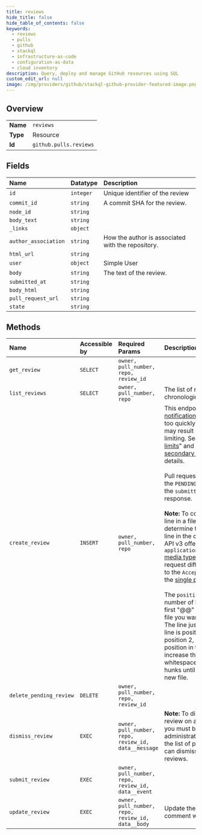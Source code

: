 ```yaml
---
title: reviews
hide_title: false
hide_table_of_contents: false
keywords:
  - reviews
  - pulls
  - github    
  - stackql
  - infrastructure-as-code
  - configuration-as-data
  - cloud inventory
description: Query, deploy and manage GitHub resources using SQL
custom_edit_url: null
image: /img/providers/github/stackql-github-provider-featured-image.png
---
```

  
    

## Overview
<table><tbody>
<tr><td><b>Name</b></td><td><code>reviews</code></td></tr>
<tr><td><b>Type</b></td><td>Resource</td></tr>
<tr><td><b>Id</b></td><td><code>github.pulls.reviews</code></td></tr>
</tbody></table>

## Fields
| Name | Datatype | Description |
|:-----|:---------|:------------|
| `id` | `integer` | Unique identifier of the review |
| `commit_id` | `string` | A commit SHA for the review. |
| `node_id` | `string` |  |
| `body_text` | `string` |  |
| `_links` | `object` |  |
| `author_association` | `string` | How the author is associated with the repository. |
| `html_url` | `string` |  |
| `user` | `object` | Simple User |
| `body` | `string` | The text of the review. |
| `submitted_at` | `string` |  |
| `body_html` | `string` |  |
| `pull_request_url` | `string` |  |
| `state` | `string` |  |
## Methods
| Name | Accessible by | Required Params | Description |
|:-----|:--------------|:----------------|:------------|
| `get_review` | `SELECT` | `owner, pull_number, repo, review_id` |  |
| `list_reviews` | `SELECT` | `owner, pull_number, repo` | The list of reviews returns in chronological order. |
| `create_review` | `INSERT` | `owner, pull_number, repo` | This endpoint triggers [notifications](https://docs.github.com/en/github/managing-subscriptions-and-notifications-on-github/about-notifications). Creating content too quickly using this endpoint may result in secondary rate limiting. See "[Secondary rate limits](https://docs.github.com/rest/overview/resources-in-the-rest-api#secondary-rate-limits)" and "[Dealing with secondary rate limits](https://docs.github.com/rest/guides/best-practices-for-integrators#dealing-with-secondary-rate-limits)" for details.<br /><br />Pull request reviews created in the `PENDING` state do not include the `submitted_at` property in the response.<br /><br />**Note:** To comment on a specific line in a file, you need to first determine the _position_ of that line in the diff. The GitHub REST API v3 offers the `application/vnd.github.v3.diff` [media type](https://docs.github.com/rest/overview/media-types#commits-commit-comparison-and-pull-requests). To see a pull request diff, add this media type to the `Accept` header of a call to the [single pull request](https://docs.github.com/rest/reference/pulls#get-a-pull-request) endpoint.<br /><br />The `position` value equals the number of lines down from the first "@@" hunk header in the file you want to add a comment. The line just below the "@@" line is position 1, the next line is position 2, and so on. The position in the diff continues to increase through lines of whitespace and additional hunks until the beginning of a new file. |
| `delete_pending_review` | `DELETE` | `owner, pull_number, repo, review_id` |  |
| `dismiss_review` | `EXEC` | `owner, pull_number, repo, review_id, data__message` | **Note:** To dismiss a pull request review on a [protected branch](https://docs.github.com/rest/reference/repos#branches), you must be a repository administrator or be included in the list of people or teams who can dismiss pull request reviews. |
| `submit_review` | `EXEC` | `owner, pull_number, repo, review_id, data__event` |  |
| `update_review` | `EXEC` | `owner, pull_number, repo, review_id, data__body` | Update the review summary comment with new text. |
